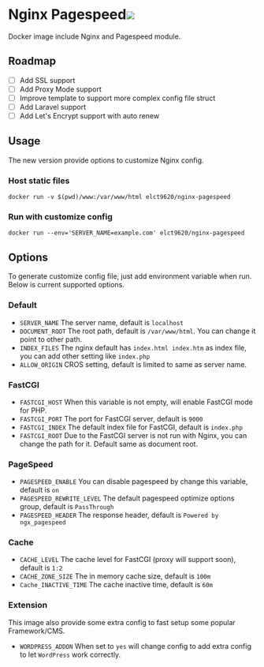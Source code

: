 Nginx Pagespeed[![](https://images.microbadger.com/badges/image/elct9620/nginx-pagespeed.svg)](https://microbadger.com/images/elct9620/nginx-pagespeed "Get your own image badge on microbadger.com")
===

Docker image include Nginx and Pagespeed module.


Roadmap
---

- [ ] Add SSL support
- [ ] Add Proxy Mode support
- [ ] Improve template to support more complex config file struct
- [ ] Add Laravel support
- [ ] Add Let's Encrypt support with auto renew

Usage
---

The new version provide options to customize Nginx config.

### Host static files

```
docker run -v $(pwd)/www:/var/www/html elct9620/nginx-pagespeed
```

### Run with customize config

```
docker run --env='SERVER_NAME=example.com' elct9620/nginx-pagespeed
```

Options
---

To generate customize config file, just add environment variable when run.
Below is current supported options.

### Default

- `SERVER_NAME` The server name,  default is `localhost`
- `DOCUMENT_ROOT` The root path, default is `/var/www/html`. You can change it point to other path.
- `INDEX_FILES` The nginx default has `index.html index.htm` as index file, you can add other setting like `index.php`
- `ALLOW_ORIGIN` CROS setting, default is limited to same as server name.

### FastCGI

- `FASTCGI_HOST` When this variable is not empty, will enable FastCGI mode for PHP.
- `FASTCGI_PORT` The port for FastCGI server, default is `9000`
- `FASTCGI_INDEX` The default index file for FastCGI, default is `index.php`
- `FASTCGI_ROOT` Due to the FastCGI server is not run with Nginx, you can change the path for it. Default same as document root.

### PageSpeed

- `PAGESPEED_ENABLE` You can disable pagespeed by change this variable, default is `on`
- `PAGESPEED_REWRITE_LEVEL` The default pagespeed optimize options group, default is `PassThrough`
- `PAGESPEED_HEADER` The response header, default is `Powered by ngx_pagespeed`

### Cache

- `CACHE_LEVEL` The cache level for FastCGI (proxy will support soon), default is `1:2`
- `CACHE_ZONE_SIZE` The in memory cache size, default is `100m`
- `Cache_INACTIVE_TIME` The cache inactive time, default is `60m`

### Extension

This image also provide some extra config to fast setup some popular Framework/CMS.

- `WORDPRESS_ADDON` When set to `yes` will change config to add extra config to let `WordPress` work correctly.


